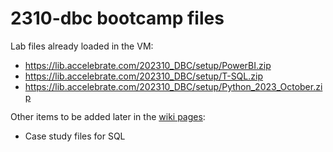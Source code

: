 # 2310-dbc bootcamp files

Lab files already loaded in the VM:

- https://lib.accelebrate.com/202310_DBC/setup/PowerBI.zip
- https://lib.accelebrate.com/202310_DBC/setup/T-SQL.zip
- https://lib.accelebrate.com/202310_DBC/setup/Python_2023_October.zip

Other items to be added later in the [wiki pages](https://github.com/accfiles/2310-dbc/wiki/):

- Case study files for SQL
